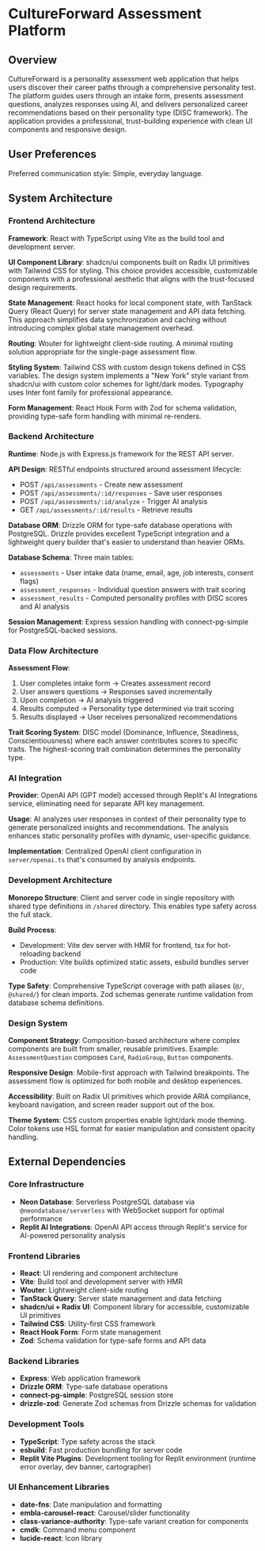 # CultureForward Assessment Platform

## Overview

CultureForward is a personality assessment web application that helps users discover their career paths through a comprehensive personality test. The platform guides users through an intake form, presents assessment questions, analyzes responses using AI, and delivers personalized career recommendations based on their personality type (DISC framework). The application provides a professional, trust-building experience with clean UI components and responsive design.

## User Preferences

Preferred communication style: Simple, everyday language.

## System Architecture

### Frontend Architecture

**Framework**: React with TypeScript using Vite as the build tool and development server.

**UI Component Library**: shadcn/ui components built on Radix UI primitives with Tailwind CSS for styling. This choice provides accessible, customizable components with a professional aesthetic that aligns with the trust-focused design requirements.

**State Management**: React hooks for local component state, with TanStack Query (React Query) for server state management and API data fetching. This approach simplifies data synchronization and caching without introducing complex global state management overhead.

**Routing**: Wouter for lightweight client-side routing. A minimal routing solution appropriate for the single-page assessment flow.

**Styling System**: Tailwind CSS with custom design tokens defined in CSS variables. The design system implements a "New York" style variant from shadcn/ui with custom color schemes for light/dark modes. Typography uses Inter font family for professional appearance.

**Form Management**: React Hook Form with Zod for schema validation, providing type-safe form handling with minimal re-renders.

### Backend Architecture

**Runtime**: Node.js with Express.js framework for the REST API server.

**API Design**: RESTful endpoints structured around assessment lifecycle:
- POST `/api/assessments` - Create new assessment
- POST `/api/assessments/:id/responses` - Save user responses
- POST `/api/assessments/:id/analyze` - Trigger AI analysis
- GET `/api/assessments/:id/results` - Retrieve results

**Database ORM**: Drizzle ORM for type-safe database operations with PostgreSQL. Drizzle provides excellent TypeScript integration and a lightweight query builder that's easier to understand than heavier ORMs.

**Database Schema**: Three main tables:
- `assessments` - User intake data (name, email, age, job interests, consent flags)
- `assessment_responses` - Individual question answers with trait scoring
- `assessment_results` - Computed personality profiles with DISC scores and AI analysis

**Session Management**: Express session handling with connect-pg-simple for PostgreSQL-backed sessions.

### Data Flow Architecture

**Assessment Flow**:
1. User completes intake form → Creates assessment record
2. User answers questions → Responses saved incrementally
3. Upon completion → AI analysis triggered
4. Results computed → Personality type determined via trait scoring
5. Results displayed → User receives personalized recommendations

**Trait Scoring System**: DISC model (Dominance, Influence, Steadiness, Conscientiousness) where each answer contributes scores to specific traits. The highest-scoring trait combination determines the personality type.

### AI Integration

**Provider**: OpenAI API (GPT model) accessed through Replit's AI Integrations service, eliminating need for separate API key management.

**Usage**: AI analyzes user responses in context of their personality type to generate personalized insights and recommendations. The analysis enhances static personality profiles with dynamic, user-specific guidance.

**Implementation**: Centralized OpenAI client configuration in `server/openai.ts` that's consumed by analysis endpoints.

### Development Architecture

**Monorepo Structure**: Client and server code in single repository with shared type definitions in `/shared` directory. This enables type safety across the full stack.

**Build Process**: 
- Development: Vite dev server with HMR for frontend, tsx for hot-reloading backend
- Production: Vite builds optimized static assets, esbuild bundles server code

**Type Safety**: Comprehensive TypeScript coverage with path aliases (`@/`, `@shared/`) for clean imports. Zod schemas generate runtime validation from database schema definitions.

### Design System

**Component Strategy**: Composition-based architecture where complex components are built from smaller, reusable primitives. Example: `AssessmentQuestion` composes `Card`, `RadioGroup`, `Button` components.

**Responsive Design**: Mobile-first approach with Tailwind breakpoints. The assessment flow is optimized for both mobile and desktop experiences.

**Accessibility**: Built on Radix UI primitives which provide ARIA compliance, keyboard navigation, and screen reader support out of the box.

**Theme System**: CSS custom properties enable light/dark mode theming. Color tokens use HSL format for easier manipulation and consistent opacity handling.

## External Dependencies

### Core Infrastructure
- **Neon Database**: Serverless PostgreSQL database via `@neondatabase/serverless` with WebSocket support for optimal performance
- **Replit AI Integrations**: OpenAI API access through Replit's service for AI-powered personality analysis

### Frontend Libraries
- **React**: UI rendering and component architecture
- **Vite**: Build tool and development server with HMR
- **Wouter**: Lightweight client-side routing
- **TanStack Query**: Server state management and data fetching
- **shadcn/ui + Radix UI**: Component library for accessible, customizable UI primitives
- **Tailwind CSS**: Utility-first CSS framework
- **React Hook Form**: Form state management
- **Zod**: Schema validation for type-safe forms and API data

### Backend Libraries
- **Express**: Web application framework
- **Drizzle ORM**: Type-safe database operations
- **connect-pg-simple**: PostgreSQL session store
- **drizzle-zod**: Generate Zod schemas from Drizzle schemas for validation

### Development Tools
- **TypeScript**: Type safety across the stack
- **esbuild**: Fast production bundling for server code
- **Replit Vite Plugins**: Development tooling for Replit environment (runtime error overlay, dev banner, cartographer)

### UI Enhancement Libraries
- **date-fns**: Date manipulation and formatting
- **embla-carousel-react**: Carousel/slider functionality
- **class-variance-authority**: Type-safe variant creation for components
- **cmdk**: Command menu component
- **lucide-react**: Icon library